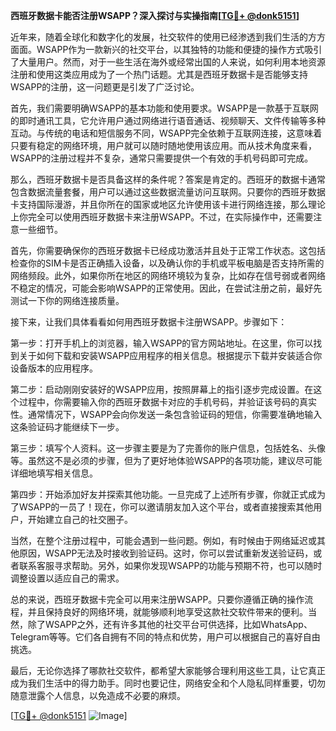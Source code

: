 **西班牙数据卡能否注册WSAPP？深入探讨与实操指南[[TG💪+ @donk5151](https://t.me/s/donk5151)]**

近年来，随着全球化和数字化的发展，社交软件的使用已经渗透到我们生活的方方面面。WSAPP作为一款新兴的社交平台，以其独特的功能和便捷的操作方式吸引了大量用户。然而，对于一些生活在海外或经常出国的人来说，如何利用本地资源注册和使用这类应用成为了一个热门话题。尤其是西班牙数据卡是否能够支持WSAPP的注册，这一问题更是引发了广泛讨论。

首先，我们需要明确WSAPP的基本功能和使用要求。WSAPP是一款基于互联网的即时通讯工具，它允许用户通过网络进行语音通话、视频聊天、文件传输等多种互动。与传统的电话和短信服务不同，WSAPP完全依赖于互联网连接，这意味着只要有稳定的网络环境，用户就可以随时随地使用该应用。而从技术角度来看，WSAPP的注册过程并不复杂，通常只需要提供一个有效的手机号码即可完成。

那么，西班牙数据卡是否具备这样的条件呢？答案是肯定的。西班牙的数据卡通常包含数据流量套餐，用户可以通过这些数据流量访问互联网。只要你的西班牙数据卡支持国际漫游，并且你所在的国家或地区允许使用该卡进行网络连接，那么理论上你完全可以使用西班牙数据卡来注册WSAPP。不过，在实际操作中，还需要注意一些细节。

首先，你需要确保你的西班牙数据卡已经成功激活并且处于正常工作状态。这包括检查你的SIM卡是否正确插入设备，以及确认你的手机或平板电脑是否支持所需的网络频段。此外，如果你所在地区的网络环境较为复杂，比如存在信号弱或者网络不稳定的情况，可能会影响WSAPP的正常使用。因此，在尝试注册之前，最好先测试一下你的网络连接质量。

接下来，让我们具体看看如何用西班牙数据卡注册WSAPP。步骤如下：

第一步：打开手机上的浏览器，输入WSAPP的官方网站地址。在这里，你可以找到关于如何下载和安装WSAPP应用程序的相关信息。根据提示下载并安装适合你设备版本的应用程序。

第二步：启动刚刚安装好的WSAPP应用，按照屏幕上的指引逐步完成设置。在这个过程中，你需要输入你的西班牙数据卡对应的手机号码，并验证该号码的真实性。通常情况下，WSAPP会向你发送一条包含验证码的短信，你需要准确地输入这条验证码才能继续下一步。

第三步：填写个人资料。这一步骤主要是为了完善你的账户信息，包括姓名、头像等。虽然这不是必须的步骤，但为了更好地体验WSAPP的各项功能，建议尽可能详细地填写相关信息。

第四步：开始添加好友并探索其他功能。一旦完成了上述所有步骤，你就正式成为了WSAPP的一员了！现在，你可以邀请朋友加入这个平台，或者直接搜索其他用户，开始建立自己的社交圈子。

当然，在整个注册过程中，可能会遇到一些问题。例如，有时候由于网络延迟或其他原因，WSAPP无法及时接收到验证码。这时，你可以尝试重新发送验证码，或者联系客服寻求帮助。另外，如果你发现WSAPP的功能与预期不符，也可以随时调整设置以适应自己的需求。

总的来说，西班牙数据卡完全可以用来注册WSAPP。只要你遵循正确的操作流程，并且保持良好的网络环境，就能够顺利地享受这款社交软件带来的便利。当然，除了WSAPP之外，还有许多其他的社交平台可供选择，比如WhatsApp、Telegram等等。它们各自拥有不同的特点和优势，用户可以根据自己的喜好自由挑选。

最后，无论你选择了哪款社交软件，都希望大家能够合理利用这些工具，让它真正成为我们生活中的得力助手。同时也要记住，网络安全和个人隐私同样重要，切勿随意泄露个人信息，以免造成不必要的麻烦。

[[TG💪+ @donk5151](https://t.me/s/donk5151) ![Image](https://i.postimg.cc/rwNCRYN7/Snipaste-2025-04-30-17-27-05.png)]